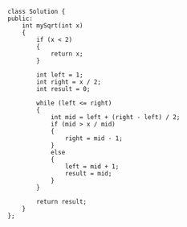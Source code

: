     class Solution {
    public:
        int mySqrt(int x)
        {
            if (x < 2)
            {
                return x;
            }
    
            int left = 1;
            int right = x / 2;
            int result = 0;
    
            while (left <= right)
            {
                int mid = left + (right - left) / 2;
                if (mid > x / mid)
                {
                    right = mid - 1;
                }
                else
                {
                    left = mid + 1;
                    result = mid;
                }
            }
    
            return result;
        }
    };
